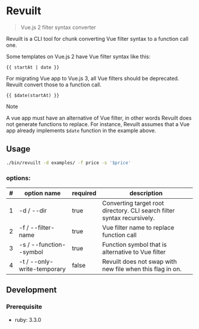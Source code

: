 # Revuilt

> Vue.js 2 filter syntax converter

Revuilt is a CLI tool for chunk converting Vue filter syntax to a function call one.

Some templates on Vue.js 2 have Vue filter syntax like this:

```vue
{{ startAt | date }}
```

For migrating Vue app to Vue.js 3, all Vue filters should be deprecated. Revuilt convert those to a function call.

```vue
{{ $date(startAt) }}
```

> [!NOTE]
> A vue app must have an alternative of Vue filter, in other words Revuilt does not generate functions to replace.
> For instance, Revuilt assumes that a Vue app already implements `$date` function in the example above.  

## Usage

```bash
./bin/revuilt -d examples/ -f price -s '$price'
```

### options:

| # | option name                 | required | description                                                              |
|---|-----------------------------|----------|--------------------------------------------------------------------------|
| 1 | -d / --dir                  | true     | Converting target  root directory. CLI search filter syntax recursively. |
| 2 | -f / --filter-name          | true     | Vue filter name to replace function call                                 |
| 3 | -s / --function--symbol     | true     | Function symbol that is alternative to Vue filter                        |
| 4 | -t / --only-write-temporary | false    | Revuilt does not swap with new file when this flag in on.                |

## Development
### Prerequisite

- ruby: 3.3.0
